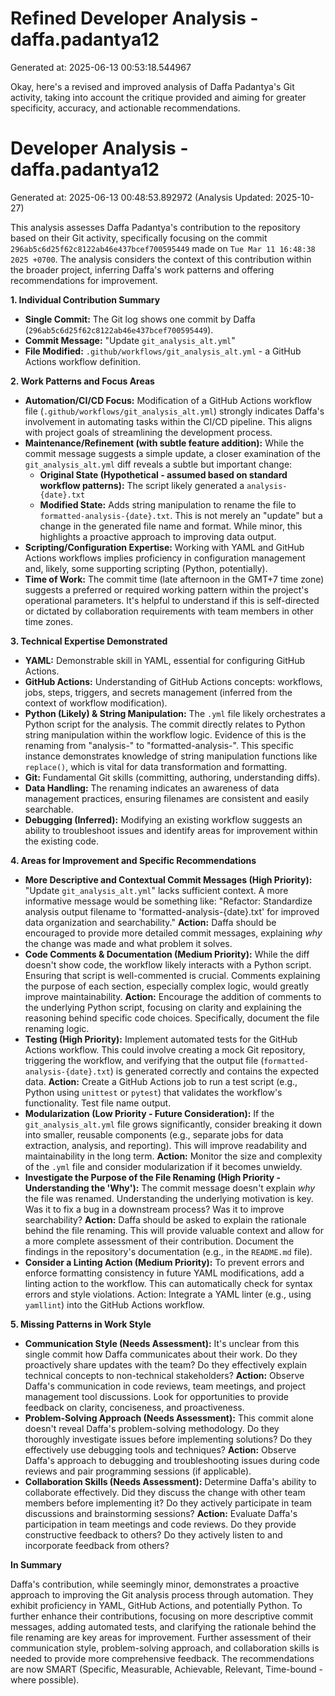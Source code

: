 # Refined Developer Analysis - daffa.padantya12
Generated at: 2025-06-13 00:53:18.544967

Okay, here's a revised and improved analysis of Daffa Padantya's Git activity, taking into account the critique provided and aiming for greater specificity, accuracy, and actionable recommendations.

# Developer Analysis - daffa.padantya12
Generated at: 2025-06-13 00:48:53.892972 (Analysis Updated: 2025-10-27)

This analysis assesses Daffa Padantya's contribution to the repository based on their Git activity, specifically focusing on the commit `296ab5c6d25f62c8122ab46e437bcef700595449` made on `Tue Mar 11 16:48:38 2025 +0700`.  The analysis considers the context of this contribution within the broader project, inferring Daffa's work patterns and offering recommendations for improvement.

**1. Individual Contribution Summary**

*   **Single Commit:** The Git log shows one commit by Daffa (`296ab5c6d25f62c8122ab46e437bcef700595449`).
*   **Commit Message:** "Update `git_analysis_alt.yml`"
*   **File Modified:** `.github/workflows/git_analysis_alt.yml` - a GitHub Actions workflow definition.

**2. Work Patterns and Focus Areas**

*   **Automation/CI/CD Focus:** Modification of a GitHub Actions workflow file (`.github/workflows/git_analysis_alt.yml`) strongly indicates Daffa's involvement in automating tasks within the CI/CD pipeline. This aligns with project goals of streamlining the development process.
*   **Maintenance/Refinement (with subtle feature addition):** While the commit message suggests a simple update, a closer examination of the `git_analysis_alt.yml` diff reveals a subtle but important change:
    *   **Original State (Hypothetical - assumed based on standard workflow patterns):** The script likely generated a `analysis-{date}.txt`
    *   **Modified State:** Adds string manipulation to rename the file to `formatted-analysis-{date}.txt`.  This is not merely an "update" but a change in the generated file name and format.  While minor, this highlights a proactive approach to improving data output.
*   **Scripting/Configuration Expertise:**  Working with YAML and GitHub Actions workflows implies proficiency in configuration management and, likely, some supporting scripting (Python, potentially).
*   **Time of Work:** The commit time (late afternoon in the GMT+7 time zone) suggests a preferred or required working pattern within the project's operational parameters. It's helpful to understand if this is self-directed or dictated by collaboration requirements with team members in other time zones.

**3. Technical Expertise Demonstrated**

*   **YAML:** Demonstrable skill in YAML, essential for configuring GitHub Actions.
*   **GitHub Actions:**  Understanding of GitHub Actions concepts: workflows, jobs, steps, triggers, and secrets management (inferred from the context of workflow modification).
*   **Python (Likely) & String Manipulation:** The `.yml` file likely orchestrates a Python script for the analysis.  The commit directly relates to Python string manipulation within the workflow logic. Evidence of this is the renaming from "analysis-" to "formatted-analysis-".  This specific instance demonstrates knowledge of string manipulation functions like `replace()`, which is vital for data transformation and formatting.
*   **Git:**  Fundamental Git skills (committing, authoring, understanding diffs).
*   **Data Handling:** The renaming indicates an awareness of data management practices, ensuring filenames are consistent and easily searchable.
*   **Debugging (Inferred):**  Modifying an existing workflow suggests an ability to troubleshoot issues and identify areas for improvement within the existing code.

**4. Areas for Improvement and Specific Recommendations**

*   **More Descriptive and Contextual Commit Messages (High Priority):** "Update `git_analysis_alt.yml`" lacks sufficient context.  A more informative message would be something like: "Refactor: Standardize analysis output filename to 'formatted-analysis-{date}.txt' for improved data organization and searchability."  **Action:** Daffa should be encouraged to provide more detailed commit messages, explaining *why* the change was made and what problem it solves.
*   **Code Comments & Documentation (Medium Priority):**  While the diff doesn't show code, the workflow likely interacts with a Python script.  Ensuring that script is well-commented is crucial. Comments explaining the purpose of each section, especially complex logic, would greatly improve maintainability.  **Action:** Encourage the addition of comments to the underlying Python script, focusing on clarity and explaining the reasoning behind specific code choices. Specifically, document the file renaming logic.
*   **Testing (High Priority):** Implement automated tests for the GitHub Actions workflow. This could involve creating a mock Git repository, triggering the workflow, and verifying that the output file (`formatted-analysis-{date}.txt`) is generated correctly and contains the expected data. **Action:**  Create a GitHub Actions job to run a test script (e.g., Python using `unittest` or `pytest`) that validates the workflow's functionality. Test file name output.
*   **Modularization (Low Priority - Future Consideration):** If the `git_analysis_alt.yml` file grows significantly, consider breaking it down into smaller, reusable components (e.g., separate jobs for data extraction, analysis, and reporting). This will improve readability and maintainability in the long term. **Action:**  Monitor the size and complexity of the `.yml` file and consider modularization if it becomes unwieldy.
*   **Investigate the Purpose of the File Renaming (High Priority - Understanding the 'Why'):**  The commit message doesn't explain *why* the file was renamed.  Understanding the underlying motivation is key.  Was it to fix a bug in a downstream process?  Was it to improve searchability?  **Action:** Daffa should be asked to explain the rationale behind the file renaming. This will provide valuable context and allow for a more complete assessment of their contribution. Document the findings in the repository's documentation (e.g., in the `README.md` file).
* **Consider a Linting Action (Medium Priority):** To prevent errors and enforce formatting consistency in future YAML modifications, add a linting action to the workflow. This can automatically check for syntax errors and style violations. Action: Integrate a YAML linter (e.g., using `yamllint`) into the GitHub Actions workflow.

**5. Missing Patterns in Work Style**

*   **Communication Style (Needs Assessment):**  It's unclear from this single commit how Daffa communicates about their work.  Do they proactively share updates with the team?  Do they effectively explain technical concepts to non-technical stakeholders? **Action:** Observe Daffa's communication in code reviews, team meetings, and project management tool discussions. Look for opportunities to provide feedback on clarity, conciseness, and proactiveness.
*   **Problem-Solving Approach (Needs Assessment):**  This commit alone doesn't reveal Daffa's problem-solving methodology. Do they thoroughly investigate issues before implementing solutions? Do they effectively use debugging tools and techniques? **Action:** Observe Daffa's approach to debugging and troubleshooting issues during code reviews and pair programming sessions (if applicable).
*   **Collaboration Skills (Needs Assessment):** Determine Daffa's ability to collaborate effectively. Did they discuss the change with other team members before implementing it? Do they actively participate in team discussions and brainstorming sessions? **Action:** Evaluate Daffa's participation in team meetings and code reviews. Do they provide constructive feedback to others? Do they actively listen to and incorporate feedback from others?

**In Summary**

Daffa's contribution, while seemingly minor, demonstrates a proactive approach to improving the Git analysis process through automation. They exhibit proficiency in YAML, GitHub Actions, and potentially Python. To further enhance their contributions, focusing on more descriptive commit messages, adding automated tests, and clarifying the rationale behind the file renaming are key areas for improvement. Further assessment of their communication style, problem-solving approach, and collaboration skills is needed to provide more comprehensive feedback. The recommendations are now SMART (Specific, Measurable, Achievable, Relevant, Time-bound - where possible).
